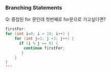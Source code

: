### Branching Statements
 
   Q: 중첩된 for 문인데 첫번째로 for문으로 가고싶다면?
   
   ```java
   firstFor:
   for (int i=0; i < 10; i++) {
       for (int j=1; j <3; j++) {
         if (i % j == 0) { 
           continue firstFor;  
          }
       }
   }
   '''
